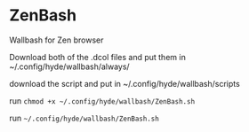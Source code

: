 # ZenBash
Wallbash for Zen browser

Download both of the .dcol files and put them in ~/.config/hyde/wallbash/always/

download the script and put in ~/.config/hyde/wallbash/scripts

run `chmod +x ~/.config/hyde/wallbash/ZenBash.sh`

run `~/.config/hyde/wallbash/ZenBash.sh`

